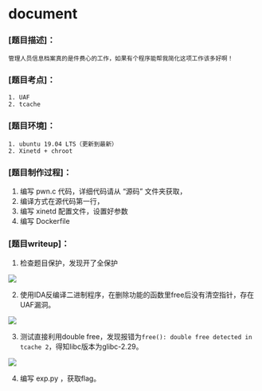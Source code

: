 # document
### [题目描述]：
```
管理人员信息档案真的是件费心的工作，如果有个程序能帮我简化这项工作该多好啊！
```

### [题目考点]：
```
1. UAF
2. tcache
```

### [题目环境]：
```
1. ubuntu 19.04 LTS（更新到最新）
2. Xinetd + chroot
```

### [题目制作过程]：
1. 编写 pwn.c 代码，详细代码请从 “源码” 文件夹获取，
2. 编译方式在源代码第一行，
3. 编写 xinetd 配置文件，设置好参数
4. 编写 Dockerfile

### [题目writeup]：

1. 检查题目保护，发现开了全保护

![](http://img.5am3.com/5am3/img/20200222143818.png)

2. 使用IDA反编译二进制程序，在删除功能的函数里free后没有清空指针，存在UAF漏洞。

![](http://img.5am3.com/5am3/img/20200222143826.png)

3. 测试直接利用double free，发现报错为`free(): double free detected in tcache 2`，得知libc版本为glibc-2.29。

![](http://img.5am3.com/5am3/img/20200222143836.png)

4. 编写 exp.py ，获取flag。

